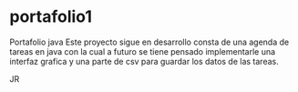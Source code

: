 # portafolio1
Portafolio java
Este proyecto sigue en desarrollo consta de una agenda de tareas en java con la cual a futuro se tiene pensado implementarle una interfaz grafica y una parte de csv para guardar los datos de las tareas.

JR